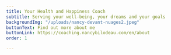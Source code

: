 ```yaml
---
title: Your Health and Happiness Coach
subtitle: Serving your well-being, your dreams and your goals
backgroundImg: "/uploads/nancy-devant-nuages2.jpeg"
buttonText: Find out more about me
buttonLink: https://coaching.nancybilodeau.com/en/about
order: 1

---
```

